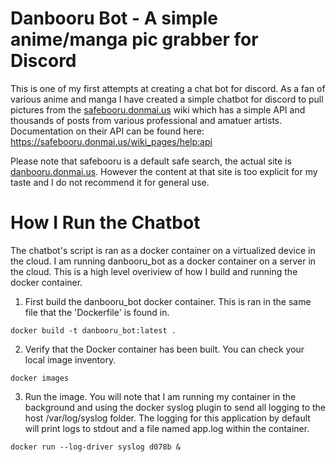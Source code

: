 # Danbooru Bot - A simple anime/manga pic grabber for Discord

This is one of my first attempts at creating a chat bot for discord. As a fan of various anime and manga I have created a simple chatbot for discord to pull pictures from the [safebooru.donmai.us](https://safebooru.donmai.us) wiki which has a simple API and thousands of posts from various professional and amatuer artists. Documentation on their API can be found here: https://safebooru.donmai.us/wiki_pages/help:api 

Please note that safebooru is a default safe search, the actual site is [danbooru.donmai.us](https://danbooru.donmai.us). However the content at that site is too explicit for my taste and I do not recommend it for general use.

# How I Run the Chatbot

The chatbot's script is ran as a docker container on a virtualized device in the cloud. I am running danbooru_bot as a docker container on a server in the cloud. This is a high level overiview of how I build and running the docker container.

1. First build the danbooru_bot docker container. This is ran in the same file that the 'Dockerfile' is found in.

```
docker build -t danbooru_bot:latest .
```
2. Verify that the Docker container has been built. You can check your local image inventory.
```
docker images
```
3. Run the image. You will note that I am running my container in the background and using the docker syslog plugin to send all logging to the host /var/log/syslog folder. The logging for this application by default will print logs to stdout and a file named app.log within the container.
```
docker run --log-driver syslog d078b &
```